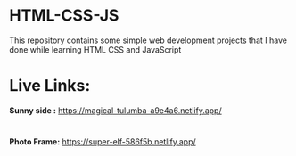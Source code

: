 # HTML-CSS-JS
This repository contains some simple web development projects that I have done while learning HTML CSS and JavaScript
# Live Links:
**Sunny side :** https://magical-tulumba-a9e4a6.netlify.app/ 
#
**Photo Frame:** https://super-elf-586f5b.netlify.app/
